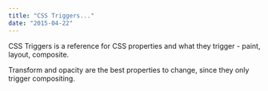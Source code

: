 ```yaml
---
title: "CSS Triggers..."
date: "2015-04-22"
---
```


CSS Triggers is a reference for CSS properties and what they trigger - paint, layout, composite.

Transform and opacity are the best properties to change, since they only trigger compositing.
